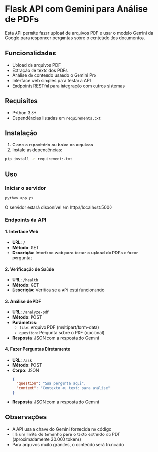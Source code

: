 # Flask API com Gemini para Análise de PDFs

Esta API permite fazer upload de arquivos PDF e usar o modelo Gemini da Google para responder perguntas sobre o conteúdo dos documentos.

## Funcionalidades

- Upload de arquivos PDF
- Extração de texto dos PDFs
- Análise do conteúdo usando o Gemini Pro
- Interface web simples para testar a API
- Endpoints RESTful para integração com outros sistemas

## Requisitos

- Python 3.8+
- Dependências listadas em `requirements.txt`

## Instalação

1. Clone o repositório ou baixe os arquivos
2. Instale as dependências:

```bash
pip install -r requirements.txt
```

## Uso

### Iniciar o servidor

```bash
python app.py
```

O servidor estará disponível em http://localhost:5000

### Endpoints da API

#### 1. Interface Web
- **URL**: `/`
- **Método**: GET
- **Descrição**: Interface web para testar o upload de PDFs e fazer perguntas

#### 2. Verificação de Saúde
- **URL**: `/health`
- **Método**: GET
- **Descrição**: Verifica se a API está funcionando

#### 3. Análise de PDF
- **URL**: `/analyze-pdf`
- **Método**: POST
- **Parâmetros**:
  - `file`: Arquivo PDF (multipart/form-data)
  - `question`: Pergunta sobre o PDF (opcional)
- **Resposta**: JSON com a resposta do Gemini

#### 4. Fazer Perguntas Diretamente
- **URL**: `/ask`
- **Método**: POST
- **Corpo**: JSON
  ```json
  {
    "question": "Sua pergunta aqui",
    "context": "Contexto ou texto para análise"
  }
  ```
- **Resposta**: JSON com a resposta do Gemini

## Observações

- A API usa a chave do Gemini fornecida no código
- Há um limite de tamanho para o texto extraído do PDF (aproximadamente 30.000 tokens)
- Para arquivos muito grandes, o conteúdo será truncado
